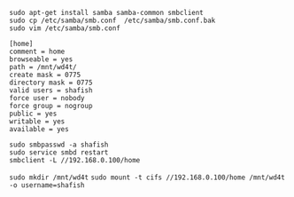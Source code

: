 ```shell
sudo apt-get install samba samba-common smbclient
sudo cp /etc/samba/smb.conf  /etc/samba/smb.conf.bak
sudo vim /etc/samba/smb.conf
```
```shell
[home]
comment = home
browseable = yes
path = /mnt/wd4t/
create mask = 0775
directory mask = 0775
valid users = shafish
force user = nobody
force group = nogroup
public = yes
writable = yes
available = yes
```
```shell
sudo smbpasswd -a shafish
sudo service smbd restart
smbclient -L //192.168.0.100/home
```
`sudo mkdir /mnt/wd4t`
`sudo mount -t cifs //192.168.0.100/home /mnt/wd4t -o username=shafish`